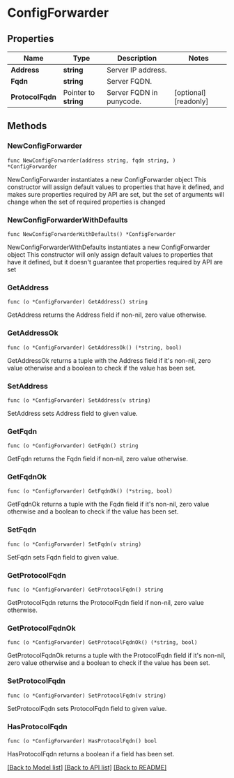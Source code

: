 # ConfigForwarder

## Properties

Name | Type | Description | Notes
------------ | ------------- | ------------- | -------------
**Address** | **string** | Server IP address. | 
**Fqdn** | **string** | Server FQDN. | 
**ProtocolFqdn** | Pointer to **string** | Server FQDN in punycode. | [optional] [readonly] 

## Methods

### NewConfigForwarder

`func NewConfigForwarder(address string, fqdn string, ) *ConfigForwarder`

NewConfigForwarder instantiates a new ConfigForwarder object
This constructor will assign default values to properties that have it defined,
and makes sure properties required by API are set, but the set of arguments
will change when the set of required properties is changed

### NewConfigForwarderWithDefaults

`func NewConfigForwarderWithDefaults() *ConfigForwarder`

NewConfigForwarderWithDefaults instantiates a new ConfigForwarder object
This constructor will only assign default values to properties that have it defined,
but it doesn't guarantee that properties required by API are set

### GetAddress

`func (o *ConfigForwarder) GetAddress() string`

GetAddress returns the Address field if non-nil, zero value otherwise.

### GetAddressOk

`func (o *ConfigForwarder) GetAddressOk() (*string, bool)`

GetAddressOk returns a tuple with the Address field if it's non-nil, zero value otherwise
and a boolean to check if the value has been set.

### SetAddress

`func (o *ConfigForwarder) SetAddress(v string)`

SetAddress sets Address field to given value.


### GetFqdn

`func (o *ConfigForwarder) GetFqdn() string`

GetFqdn returns the Fqdn field if non-nil, zero value otherwise.

### GetFqdnOk

`func (o *ConfigForwarder) GetFqdnOk() (*string, bool)`

GetFqdnOk returns a tuple with the Fqdn field if it's non-nil, zero value otherwise
and a boolean to check if the value has been set.

### SetFqdn

`func (o *ConfigForwarder) SetFqdn(v string)`

SetFqdn sets Fqdn field to given value.


### GetProtocolFqdn

`func (o *ConfigForwarder) GetProtocolFqdn() string`

GetProtocolFqdn returns the ProtocolFqdn field if non-nil, zero value otherwise.

### GetProtocolFqdnOk

`func (o *ConfigForwarder) GetProtocolFqdnOk() (*string, bool)`

GetProtocolFqdnOk returns a tuple with the ProtocolFqdn field if it's non-nil, zero value otherwise
and a boolean to check if the value has been set.

### SetProtocolFqdn

`func (o *ConfigForwarder) SetProtocolFqdn(v string)`

SetProtocolFqdn sets ProtocolFqdn field to given value.

### HasProtocolFqdn

`func (o *ConfigForwarder) HasProtocolFqdn() bool`

HasProtocolFqdn returns a boolean if a field has been set.


[[Back to Model list]](../README.md#documentation-for-models) [[Back to API list]](../README.md#documentation-for-api-endpoints) [[Back to README]](../README.md)


